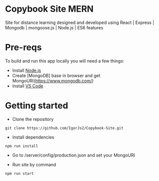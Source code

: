 # Copybook Site MERN
Site for distance learning designed and developed using React | Express | Mongodb | mongoose.js | Node.js | ES6 features


# Pre-reqs
To build and run this app locally you will need a few things:
- Install [Node.js](https://nodejs.org/en/)
- Create [MongoDB] base in browser and get MongoURI(https://www.mongodb.com/)
- Install [VS Code](https://code.visualstudio.com/)

# Getting started
- Clone the repository
 
```
git clone https://github.com/IgorJs2/Copybook-Site.git
```
- Install dependencies

```
npm run install
```

- Go to /server/config/production.json and set your MongoURI

- Run site by command

```
npm run start
```

